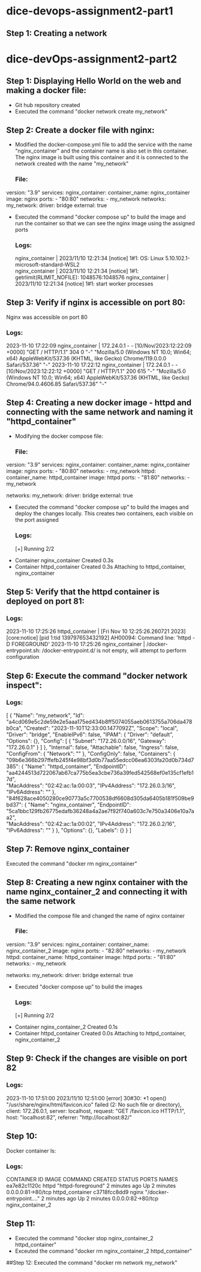# dice-devops-assignment2-part1

## Step 1: Creating a network
# dice-devOps-assignment2-part2

## Step 1: Displaying Hello World on the web and making a docker file:
* Git hub repository created
* Executed the command "docker network create my_network"

## Step 2: Create a docker file with nginx:
* Modified the docker-compose.yml file to add the service with the name "nginx_container" and the container name is also set in this container. The nginx image is built using this container and it is connected to the network created with the name "my_network"
  ### File:
version: "3.9"
services:
  nginx_container:
    container_name: nginx_container
    image: nginx
    ports:
      - "80:80"
    networks:
      - my_network 
networks:
  my_network:
    driver: bridge
    external: true



    
* Executed the command "docker compose up" to build the image and run the container so that we can see the nginx image using the assigned ports
  ### Logs:
  nginx_container  | 2023/11/10 12:21:34 [notice] 1#1: OS: Linux 5.10.102.1-microsoft-standard-WSL2      
  nginx_container  | 2023/11/10 12:21:34 [notice] 1#1: getrlimit(RLIMIT_NOFILE): 1048576:1048576
  nginx_container  | 2023/11/10 12:21:34 [notice] 1#1: start worker processes

## Step 3: Verify if nginx is accessible on port 80:
Nginx was accessible on port 80
  ### Logs:
  2023-11-10 17:22:09 nginx_container  | 172.24.0.1 - - [10/Nov/2023:12:22:09 +0000] "GET / HTTP/1.1" 304 0 "-" "Mozilla/5.0 (Windows NT 10.0; Win64; x64)  AppleWebKit/537.36 (KHTML, like Gecko) Chrome/119.0.0.0 Safari/537.36" "-"
  2023-11-10 17:22:12 nginx_container  | 172.24.0.1 - - [10/Nov/2023:12:22:12 +0000] "GET / HTTP/1.1" 200 615 "-" "Mozilla/5.0 (Windows NT 10.0; Win64; x64) AppleWebKit/537.36 (KHTML, like Gecko) Chrome/94.0.4606.85 Safari/537.36" "-"

## Step 4: Creating a new docker image - httpd and connecting with the same network and naming it "httpd_container"
* Modifying the docker compose file:
  ### File:
version: "3.9"
services:
  nginx_container:
    container_name: nginx_container
    image: nginx
    ports:
      - "80:80"
    networks:
      - my_network 
  httpd:
    container_name: httpd_container
    image: httpd
    ports:
      - "81:80"
    networks:
      - my_network
  
networks:
  my_network:
    driver: bridge
    external: true
* Executed the command "docker compose up" to build the images and deploy the changes locally. This creates two containers, each visible on the port assigned
  ### Logs:
  [+] Running 2/2
 - Container nginx_container  Created                                                                  0.3s 
 - Container httpd_container  Created                                                                  0.3s 
  Attaching to httpd_container, nginx_container

## Step 5: Verify that the httpd container is deployed on port 81:
 ### Logs:
  2023-11-10 17:25:26 httpd_container  | [Fri Nov 10 12:25:26.260721 2023] [core:notice] [pid 1:tid 139797653432192] AH00094: Command line: 'httpd -D FOREGROUND'
  2023-11-10 17:25:26 nginx_container  | /docker-entrypoint.sh: /docker-entrypoint.d/ is not empty, will attempt to perform configuration

## Step 6: Execute the command "docker network inspect":
 ### Logs:
 [
    {
        "Name": "my_network",
        "Id": "a4cd069e5c2de59e2e5aaa175ed434b8ff5074055aeb0613755a706da478b0ca",
        "Created": "2023-11-10T12:33:00.1477092Z",
        "Scope": "local",
        "Driver": "bridge",
        "EnableIPv6": false,
        "IPAM": {
            "Driver": "default",
            "Options": {},
            "Config": [
                {
                    "Subnet": "172.26.0.0/16",
                    "Gateway": "172.26.0.1"
                }
            ]
        },
        "Internal": false,
        "Attachable": false,
        "Ingress": false,
        "ConfigFrom": {
            "Network": ""
        },
        "ConfigOnly": false,
        "Containers": {
            "09b6e366b297ffefb245f4e98bf3d0b77aa55edcc06ea6303fa20d0b734d7385": {
                "Name": "httpd_container",
                "EndpointID": "aa4244513d722067ab67ca775b5ea3cbe736a39fed542568ef0e135cf1efb17d",      
                "MacAddress": "02:42:ac:1a:00:03",
                "IPv4Address": "172.26.0.3/16",
                "IPv6Address": ""
            },
            "84f628ace4050280ce90773a5c7700538df6608d305da6405b181f509be9bd37": {
                "Name": "nginx_container",
                "EndpointID": "5ca1bbc129fb26775edafb36248a4a2ae7f92f740a603c7e750a3406e10a7aa2",      
                "MacAddress": "02:42:ac:1a:00:02",
                "IPv4Address": "172.26.0.2/16",
                "IPv6Address": ""
            }
        },
        "Options": {},
        "Labels": {}
    }
]

## Step 7: Remove nginx_container
Executed the command "docker rm nginx_container"

## Step 8: Creating a new nginx container with the name nginx_container_2 and connecting it with the same network
* Modified the compose file and changed the name of nginx container
  ### File:
version: "3.9"
services:
  nginx_container:
    container_name: nginx_container_2
    image: nginx
    ports:
      - "82:80"
    networks:
      - my_network 
  httpd:
    container_name: httpd_container
    image: httpd
    ports:
      - "81:80"
    networks:
      - my_network
  
networks:
  my_network:
    driver: bridge
    external: true

    
* Executed "docker compose up" to build the images
  ### Logs:
  [+] Running 2/2
 - Container nginx_container_2  Created                                                           0.1s 
 - Container httpd_container    Created                                                           0.0s 
  Attaching to httpd_container, nginx_container_2

## Step 9: Check if the changes are visible on port 82
### Logs:
2023-11-10 17:51:00 2023/11/10 12:51:00 [error] 30#30: *1 open() "/usr/share/nginx/html/favicon.ico" failed (2: No such file or directory), client: 172.26.0.1, server: localhost, request: "GET /favicon.ico HTTP/1.1", host: "localhost:82", referrer: "http://localhost:82/"

## Step 10:
Docker container ls:
### Logs:
CONTAINER ID   IMAGE     COMMAND                  CREATED         STATUS         PORTS                NAMES
ea7e82c1120c   httpd     "httpd-foreground"       2 minutes ago   Up 2 minutes   0.0.0.0:81->80/tcp   httpd_container
c3718fcc8dd9   nginx     "/docker-entrypoint.…"   2 minutes ago   Up 2 minutes   0.0.0.0:82->80/tcp   nginx_container_2

## Step 11:
* Executed the command "docker stop nginx_container_2 httpd_container"
* Exceuted the command "docker rm nginx_container_2 httpd_container"

##Step 12:
Executed the command "docker rm network my_network"